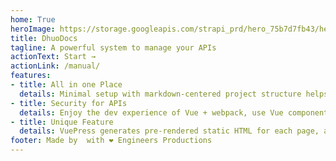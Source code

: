 ```yaml
---
home: True
heroImage: https://storage.googleapis.com/strapi_prd/hero_75b7d7fb43/hero_75b7d7fb43.png
title: DhuoDocs
tagline: A powerful system to manage your APIs
actionText: Start →
actionLink: /manual/
features:
- title: All in one Place
  details: Minimal setup with markdown-centered project structure helps you focus on writing.
- title: Security for APIs
  details: Enjoy the dev experience of Vue + webpack, use Vue components in markdown, and develop custom themes with Vue.
- title: Unique Feature
  details: VuePress generates pre-rendered static HTML for each page, and runs as an SPA once a page is loaded.
footer: Made by  with ❤️ Engineers Productions
---
```

